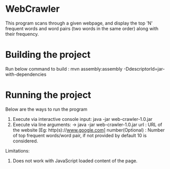 # WebCrawler

This program scans through a given webpage,  and display the top 'N' frequent words and word pairs (two words in the same order) along with their frequency.


Building the project
====================
Run below command to build :
mvn assembly:assembly -DdescriptorId=jar-with-dependencies


Running the project
===================
Below are the ways to run the program
1. Execute via interactive console input:
      java -jar web-crawler-1.0.jar
2. Execute via line arguments:
      -> java -jar web-crawler-1.0.jar <url> <number>
            url                     : URL of the website [Eg: http(s)://www.google.com]
            number(Optional)        : Number of top frequent words/word pair, if not provided by default 10 is considered.
        
  
Limitations:
1. Does not work with JavaScript loaded content of the page.
